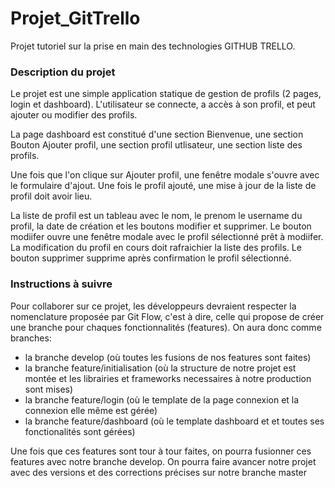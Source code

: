 # Projet_GitTrello
Projet tutoriel sur la prise en main des technologies GITHUB TRELLO.

### Description du projet
Le projet est une simple application statique de gestion de profils (2 pages, login et dashboard).
L'utilisateur se connecte, a accès à son profil, et peut ajouter ou modifier des profils.

La page dashboard est constitué d'une section Bienvenue, une section Bouton Ajouter profil, une section profil utlisateur, une section liste des profils.

Une fois que l'on clique sur Ajouter profil, une fenêtre modale s'ouvre avec le formulaire d'ajout. Une fois le profil ajouté, une mise à jour de la liste de profil doit avoir lieu.

La liste de profil est un tableau avec le nom, le prenom le username du profil, la date de création et les boutons modifier et supprimer. Le bouton modiifer ouvre une fenêtre modale avec le profil sélectionné prêt à modiifer. La modification du profil en cours doit rafraichier la liste des profils. Le bouton supprimer supprime après confirmation le profil sélectionné.


### Instructions à suivre
Pour collaborer sur ce projet, les développeurs devraient respecter la nomenclature proposée par Git Flow, c'est à dire, celle qui propose de créer une branche pour chaques fonctionnalités (features).
On aura donc comme branches: 
- la branche develop (où toutes les fusions de nos features sont faites)
- la branche feature/initialisation (où la structure de notre projet est montée et les librairies et frameworks necessaires à notre production sont mises)
- la branche feature/login (où le template de la page connexion et la connexion elle même est gérée)
- la branche feature/dashboard (où le template dashboard et et toutes ses fonctionalités sont gérées)

Une fois que ces features sont tour à tour faites, on pourra fusionner ces features avec notre branche develop. On pourra faire avancer notre projet avec des versions et des corrections précises sur notre branche master